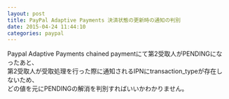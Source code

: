 ```yaml
---
layout: post
title: PayPal Adaptive Payments 決済状態の更新時の通知の判別
date: 2015-04-24 11:44:10
categories: paypal
---
```

<!-- {% raw %} -->
<p>Paypal Adaptive Payments chained paymentにて第2受取人がPENDINGになったあと、<br>
第2受取人が受取処理を行った際に通知されるIPNにtransaction_typeが存在しないため、<br>
どの値を元にPENDINGの解消を判別すればいいかわかりません。</p>
<!-- {% endraw %} -->
